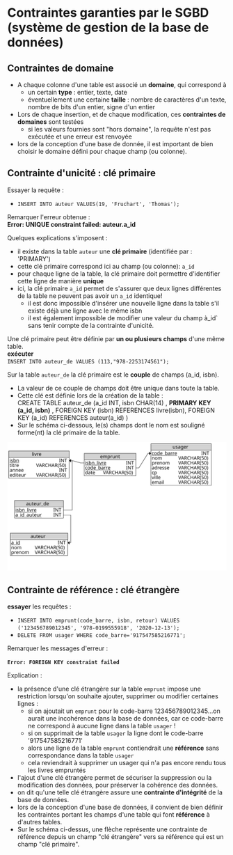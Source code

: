 # Contraintes garanties par le SGBD (système de gestion de la base de données)
## Contraintes de domaine
* A chaque colonne d'une table est associé un **domaine**, qui correspond à
   * un certain **type** : entier, texte, date
   * éventuellement une certaine **taille** : nombre de caractères d'un texte, nombre de bits d'un entier, signe d'un entier
* Lors de chaque insertion, et de chaque modification, ces **contraintes de domaines** sont testées
   * si les valeurs fournies sont "hors domaine", la requête n'est pas exécutée et une erreur est renvoyée
* lors de la conception d'une base de donnée, il est important de bien choisir le domaine défini pour chaque champ (ou colonne).

## Contrainte d'unicité : clé primaire
Essayer la requête : 
* `INSERT INTO auteur VALUES(19, 'Fruchart', 'Thomas');`

Remarquer l'erreur obtenue :  
**Error: UNIQUE constraint failed: auteur.a_id**

Quelques explications s'imposent : 
* il existe dans la table `auteur` une **clé primaire** (identifiée par  : 'PRIMARY')
* cette clé primaire correspond ici au champ (ou colonne):  `a_id`
* pour chaque ligne de la table, la clé primaire doit permettre d'identifier cette ligne de manière **unique**
* ici, la clé primaire  `a_id` permet de s'assurer que deux lignes différentes de la table ne peuvent pas avoir un `a_id` identique!
   * il est donc impossible d'insérer une nouvelle ligne dans la table s'il existe déjà une ligne avec le même isbn
   * il est également impossible de modifier une valeur du champ à_id` sans tenir compte de la contrainte d'unicité.

Une clé primaire peut être définie par **un ou plusieurs champs** d'une même table.  
**exécuter**  
`INSERT INTO auteur_de VALUES (113,"978-2253174561");`


Sur la table `auteur_de` la clé primaire est le **couple** de champs (a_id, isbn).  
- La valeur de ce couple de champs doit être unique dans toute la table.
- Cette clé est définie lors de la création de la table :  
  CREATE TABLE auteur_de (a_id INT, isbn CHAR(14) , **PRIMARY KEY (a_id, isbn)** , FOREIGN KEY (isbn) REFERENCES livre(isbn), FOREIGN KEY (a_id) REFERENCES auteur(a_id) )
-   Sur le schéma ci-dessous, le(s) champs dont le nom est souligné forme(nt) la clé primaire de la table.

![structure](BIBLI-tables.svg)

## Contrainte de référence :  clé étrangère
**essayer** les requêtes :

* `INSERT INTO emprunt(code_barre, isbn, retour) VALUES ('123456789012345', '978-0199555918', '2020-12-13');`
* `DELETE FROM usager WHERE code_barre='917547585216771';`

Remarquer les messages d'erreur : 

**`Error: FOREIGN KEY constraint failed`**



Explication :
* la présence d'une clé étrangère sur la table `emprunt` impose une restriction lorsqu'on souhaite ajouter, supprimer ou modifier certaines lignes :
   * si on ajoutait un `emprunt` pour le code-barre 123456789012345...on aurait une incohérence dans la base de données, car ce code-barre ne correspond à aucune ligne dans la table `usager` !
   * si on supprimait de la table `usager` la ligne dont le code-barre '917547585216771'
   * alors une ligne de la table `emprunt` contiendrait une **référence** sans correspondance dans la table `usager`
   * cela reviendrait à supprimer un usager qui n'a pas encore rendu tous les livres empruntés
* l'ajout d'une clé étrangère permet de sécuriser la suppression ou la modification des données, pour préserver la cohérence des données.
* on dit qu'une telle clé étrangère assure une **contrainte d'intégrité** de la base de données.
* lors de la conception d'une base de données, il convient de bien définir les contraintes portant les champs d'une table qui font **référence** à d'autres tables. 
* Sur le schéma ci-dessus, une flèche représente une contrainte de référence depuis un champ "clé étrangère" vers sa référence qui est un champ "clé primaire".
